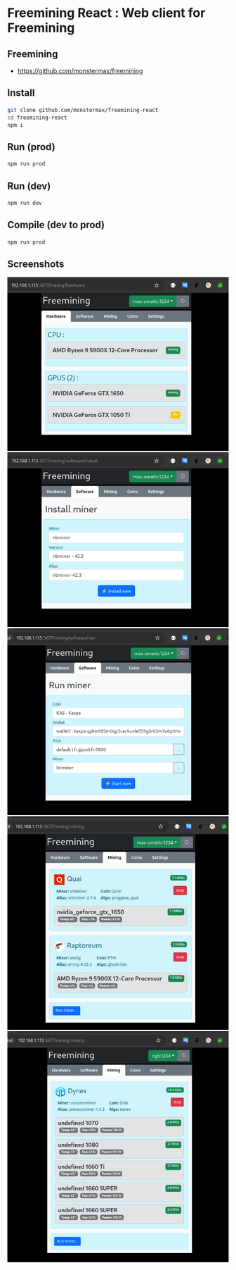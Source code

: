 

# Freemining React : Web client for Freemining

## Freemining

- https://github.com/monstermax/freemining



## Install
```bash
git clone github.com/monstermax/freemining-react
cd freemining-react
npm i
```

## Run (prod)
```bash
npm run prod
```


## Run (dev)
```bash
npm run dev
```


## Compile (dev to prod)
```bash
npm run prod
```


## Screenshots

![preview 01](data/infos/freemining_01.png)
![preview 02](data/infos/freemining_02.png)
![preview 03](data/infos/freemining_03.png)
![preview 04](data/infos/freemining_04.png)
![preview 05](data/infos/freemining_05.png)


